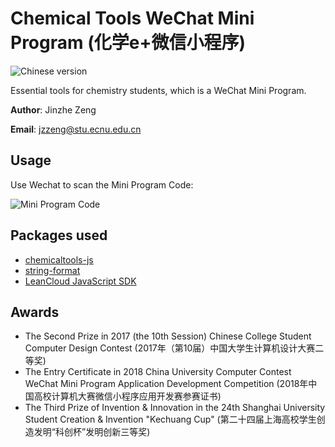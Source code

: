# Chemical Tools WeChat Mini Program (化学e+微信小程序)
![Chinese version](https://jaywcjlove.github.io/sb/lang/chinese.svg)

Essential tools for chemistry students, which is a WeChat Mini Program.

**Author**: Jinzhe Zeng

**Email**: jzzeng@stu.ecnu.edu.cn

## Usage
Use Wechat to scan the Mini Program Code:

![Mini Program Code](https://i.loli.net/2018/07/06/5b3f4ecfcaf50.jpg)

## Packages used
* [chemicaltools-js](https://github.com/njzjz/chemicaltools-js)
* [string-format](https://github.com/davidchambers/string-format)
* [LeanCloud JavaScript SDK](https://releases.leanapp.cn/#/leancloud/javascript-sdk/releases)

## Awards

* The Second Prize in 2017 (the 10th Session) Chinese College Student Computer Design Contest (2017年（第10届）中国大学生计算机设计大赛二等奖)
* The Entry Certificate in 2018 China University Computer Contest WeChat Mini Program Application Development Competition (2018年中国高校计算机大赛微信小程序应用开发赛参赛证书)
* The Third Prize of Invention & Innovation in the 24th Shanghai University Student Creation & Invention "Kechuang Cup" (第二十四届上海高校学生创造发明“科创杯”发明创新三等奖)
